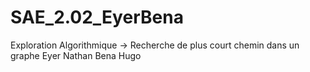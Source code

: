 # SAE_2.02_EyerBena
Exploration Algorithmique -> Recherche de plus court chemin dans un graphe
Eyer Nathan
Bena Hugo
